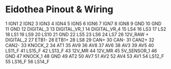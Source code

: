 # Eidothea Pinout & Wiring

1	IGN1
2	IGN2
3	IGN3
4	IGN4
5	IGN5
6	IGN6
7	IGN7
8	IGN8
9	GND
10	GND
11	GND
12	DIGITAL_3
13	DIGITAL_VR_1
14	DIGITAL_VR_4
15	LS4
16	LS3
17	LS2
18	LS1
19	LS9
20	LS10
21	GND
22	LS5
23	LS6
24	LS7
26	12V_RAW + DIGITAL_2
27	ETB1-
28	ETB1+
28	LS8
29	CAN+
30	CAN-
31	CAN2+
32	CAN2-
33	KNOCK_2
34	AT1
35	AV9
36	AV8
37	AV6
38	AV3
39	AV5
40	LS11_F
41	LS15_F
42	LS13_F
43	12V_MR
44	12V_MR
45	5V_SENSOR_1
46	GND
47	KNOCK_1
48	GND
49	AT2
50	AV7
51	AV2
52	AV4
53	AV1
54	LS12_F
55	LS16_F
56	LS14_F
